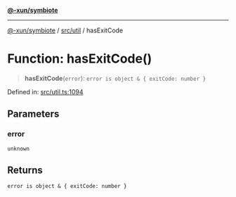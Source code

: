 [**@-xun/symbiote**](../../../README.md)

***

[@-xun/symbiote](../../../README.md) / [src/util](../README.md) / hasExitCode

# Function: hasExitCode()

> **hasExitCode**(`error`): `error is object & { exitCode: number }`

Defined in: [src/util.ts:1094](https://github.com/Xunnamius/symbiote/blob/9de5a7b290875af95f8ef5a319559df825226df8/src/util.ts#L1094)

## Parameters

### error

`unknown`

## Returns

`error is object & { exitCode: number }`
